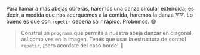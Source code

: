 <gs-attire
  attire-url="https://raw.githubusercontent.com/MumukiProject/mumuki-guia-gobstones-practica-repeticion-simple-kids/master/assets/attires/config.json">
</gs-attire>
<gs-toolbox toolbox-url="https://raw.githubusercontent.com/MumukiProject/mumuki-guia-gobstones-practica-repeticion-simple-kids/master/assets/toolbox_1553783444661.xml"></gs-toolbox>

Para llamar a más abejas obreras, haremos una danza circular extendida; es decir, a medida que nos acerquemos a la comida, haremos la danza :curly_loop::curly_loop:. Lo bueno es que con `repetir` debería salir rápido. Probemos. :smile:

> Construí un `programa` que permita a nuestra abeja danzar en diagonal, así como ves en la imagen. Tenés que usar la estructura de control `repetir`, ¡pero acordate del caso borde! :grimacing:
